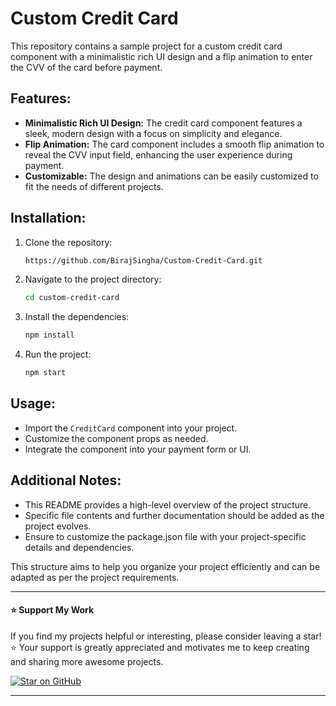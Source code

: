 # Custom Credit Card

This repository contains a sample project for a custom credit card component with a minimalistic rich UI design and a flip animation to enter the CVV of the card before payment.

## Features:

- **Minimalistic Rich UI Design:** The credit card component features a sleek, modern design with a focus on simplicity and elegance.
- **Flip Animation:** The card component includes a smooth flip animation to reveal the CVV input field, enhancing the user experience during payment.
- **Customizable:** The design and animations can be easily customized to fit the needs of different projects.

## Installation:

1. Clone the repository:
    ```sh
    https://github.com/BirajSingha/Custom-Credit-Card.git
    ```

2. Navigate to the project directory:
    ```sh
    cd custom-credit-card
    ```

3. Install the dependencies:
    ```sh
    npm install
    ```

4. Run the project:
    ```sh
    npm start
    ```

## Usage:

- Import the `CreditCard` component into your project.
- Customize the component props as needed.
- Integrate the component into your payment form or UI.

## Additional Notes:

- This README provides a high-level overview of the project structure.
- Specific file contents and further documentation should be added as the project evolves.
- Ensure to customize the package.json file with your project-specific details and dependencies.

This structure aims to help you organize your project efficiently and can be adapted as per the project requirements.

---

#### ⭐ **Support My Work**

If you find my projects helpful or interesting, please consider leaving a star! ⭐ Your support is greatly appreciated and motivates me to keep creating and sharing more awesome projects.

[![Star on GitHub](https://img.shields.io/badge/⭐-Star_on_GitHub-000?style=for-the-badge&logo=github)](https://github.com/birajsingha)

---

